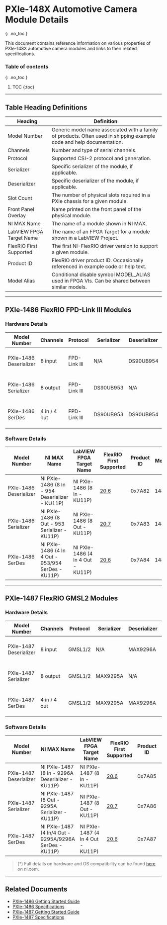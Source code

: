 # PXIe-148X Automotive Camera Module Details
{: .no_toc }

This document contains reference information on various properties of PXIe-148X automotive camera modules and links to their related specifications.

### Table of contents
{: .no_toc }

1. TOC
{:toc}

---

## Table Heading Definitions

| Heading | Definition |
|-|-|
| Model Number             | Generic model name associated with a family of products. Often used in shipping example code and help documentation. |
| Channels                 | Number and type of serial channels. |
| Protocol                 | Supported CSI-2 protocol and generation. |
| Serializer               | Specific serializer of the module, if applicable. |
| Deserializer             | Specific deserializer of the module, if applicable. |
| Slot Count               | The number of physical slots required in a PXIe chassis for a given module. |
| Front Panel Overlay      | Name printed on the front panel of the physical module. |
| NI MAX Name              | The name of a module shown in NI MAX. |
| LabVIEW FPGA Target Name | The name of an FPGA Target for a module shown in a LabVIEW Project. |
| FlexRIO First Supported  | The first NI-FlexRIO driver version to support a given module. |
| Product ID               | FlexRIO driver product ID. Occasionally referenced in example code or help text. |
| Model Alias              | Conditional disable symbol MODEL_ALIAS used in FPGA VIs. Can be shared between similar models. |

---

## PXIe-1486 FlexRIO FPD-Link III Modules

### Hardware Details

| Model Number           | Channels     | Protocol     | Serializer | Deserializer | Slot Count | Front Panel Overlay                    |
|------------------------|--------------|--------------|------------|--------------|------------|----------------------------------------|
| PXIe-1486 Deserializer | 8 input      | FPD-Link III | N/A        | DS90UB954    | 2          | FlexRIO FPD-LINK™ III 954 Deserializer |
| PXIe-1486 Serializer   | 8 output     | FPD-Link III | DS90UB953  | N/A          | 2          | FlexRIO FPD-LINK™ III 953 Serializer   |
| PXIe-1486 SerDes       | 4 in / 4 out | FPD-Link III | DS90UB953  | DS90UB954    | 2          | FlexRIO FPD-LINK™ III 953/954 SerDes   |

### Software Details

| Model Number           | NI MAX Name                                        | LabVIEW FPGA Target Name          | FlexRIO First Supported | Product ID | Model Alias |
|------------------------|----------------------------------------------------|-----------------------------------|-------------------------|------------|-------------|
| PXIe-1486 Deserializer | NI PXIe-1486 (8 In - 954 Deserializer - KU11P)     | NI PXIe-1486 (8 In - KU11P)       | [20.6](#compat-note)    | 0x7A82     | 1486_8I     |
| PXIe-1486 Serializer   | NI PXIe-1486 (8 Out - 953 Serializer - KU11P)      | NI PXIe-1486 (8 Out - KU11P)      | [20.7](#compat-note)    | 0x7A83     | 1486_8O     |
| PXIe-1486 SerDes       | NI PXIe-1486 (4 In 4 Out - 953/954 SerDes - KU11P) | NI PXIe-1486 (4 In 4 Out - KU11P) | [20.6](#compat-note)    | 0x7A84     | 1486_4I_4O  |

---

## PXIe-1487 FlexRIO GMSL2 Modules

### Hardware Details

| Model Number           | Channels     | Protocol | Serializer | Deserializer | Slot Count | Front Panel Overlay              |
|------------------------|--------------|----------|------------|--------------|------------|----------------------------------|
| PXIe-1487 Deserializer | 8 input      | GMSL1/2  | N/A        | MAX9296A     | 2          | FlexRIO GMSL2 9296A Deserializer |
| PXIe-1487 Serializer   | 8 output     | GMSL1/2  | MAX9295A   | N/A          | 2          | FlexRIO GMSL2 9295A Serializer   |
| PXIe-1487 SerDes       | 4 in / 4 out | GMSL1/2  | MAX9295A   | MAX9296A     | 2          | FlexRIO GMSL2 9295A/9296A SerDes |

### Software Details

| Model Number           | NI MAX Name                                            | LabVIEW FPGA Target Name          | FlexRIO First Supported | Product ID | Model Alias |
|------------------------|--------------------------------------------------------|-----------------------------------|-------------------------|------------|-------------|
| PXIe-1487 Deserializer | NI PXIe-1487 (8 In - 9296A Deserializer - KU11P)       | NI PXIe-1487 (8 In - KU11P)       | [20.6](#compat-note)    | 0x7A85     | 1487_8I     |
| PXIe-1487 Serializer   | NI PXIe-1487 (8 Out - 9295A Serializer - KU11P)        | NI PXIe-1487 (8 Out - KU11P)      | [20.7](#compat-note)    | 0x7A86     | 1487_8O     |
| PXIe-1487 SerDes       | NI PXIe-1487 (4 In/4 Out - 9295A/9296A SerDes - KU11P) | NI PXIe-1487 (4 In 4 Out - KU11P) | [20.6](#compat-note)    | 0x7A87     | 1487_4I_4O  |

<a id="compat-note"></a>
> (\*) Full details on hardware and OS compatibility can be found [here](https://www.ni.com/en-us/support/documentation/compatibility/21/ni-hardware-and-operating-system-compatibility.html) on ni.com.

---

## Related Documents

- [PXIe-1486 Getting Started Guide](https://www.ni.com/docs/en-US/bundle/pxie-1486-getting-started/page/intro.html)
- [PXIe-1486 Specifications](https://www.ni.com/docs/en-US/bundle/pxie-1486-specs/page/specs.html)
- [PXIe-1487 Getting Started Guide](https://www.ni.com/docs/en-US/bundle/pxie-1487-getting-started/page/intro.html)
- [PXIe-1487 Specifications](https://www.ni.com/docs/en-US/bundle/pxie-1487-specs/page/specs.html)    
